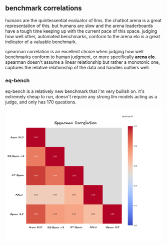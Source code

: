 ## benchmark correlations

humans are the quintessential evaluator of llms. the chatbot arena is a great representation of this. but humans are slow and the arena leaderboards have a tough time keeping up with the current pace of this space. judging how well other, automated benchmarks, conform to the arena elo is a great indicator of a valuable benchmark. 

spearman correlation is an excellent choice when judging how well benchmarks conform to human judgment, or more specifically **arena elo**. spearman doesn't assume a linear relationship but rather a monotonic one, captures the relative relationship of the data and handles outliers well.


### eq-bench
eq-bench is a relatively new benchmark that i'm very bullish on. it's extremely cheap to run, doesn't require any strong llm models acting as a judge, and only has 170 questions.

![](/figures/result2.png)

